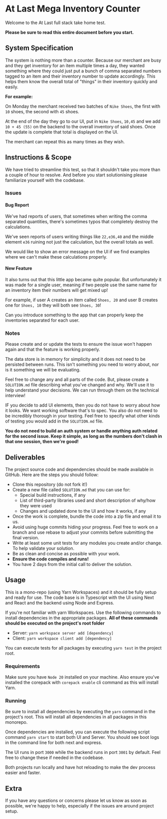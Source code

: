 # At Last Mega Inventory Counter

Welcome to the At Last full stack take home test.

**Please be sure to read this entire document before you start.**

## System Specification

The system is nothing more than a counter. Because our merchant are busy and they get inventory for an item multiple times a day, they wanted something where they could just put a bunch of comma separated numbers tagged to an item and their inventory number to update accordingly. This helps them know the overall total of "things" in their inventory quickly and easily.

**For example:**

On Monday the merchant received two batches of `Nike Shoes`, the first with `10` shoes, the second with `45` shoes.

At the end of the day they go to our UI, put in `Nike Shoes`, `10,45` and we add `10 + 45 (55)` on the backend to the overall inventory of said shoes. Once the update is complete that total is displayed on the UI.

The merchant can repeat this as many times as they wish.

## Instructions & Scope

We have tried to streamline this test, so that it shouldn't take you more than a couple of hour to resolve. And before you start solutionising please familiarize yourself with the codebase.

### Issues

#### Bug Report

We've had reports of users, that sometimes when writing the comma separated quantities, there's sometimes typos that completely destroy the calculations.

We've seen reports of users writing things like `22,e36,40` and the middle element `e36` ruining not just the calculation, but the overall totals as well.

We would like to show an error message on the UI if we find examples where we can't make these calculations properly.

#### New Feature

It also turns out that this little app became quite popular. But unfortunately it was made for a single user, meaning if two people use the same name for an inventory item their numbers will get mixed up!

For example, if user A creates an item called `Shoes, 20` and user B creates one for `Shoes, 10` they will both see `Shoes, 30`!

Can you introduce something to the app that can properly keep the inventories separated for each user.
  
### Notes

Please create and or update the tests to ensure the issue won't happen again and that the feature is working properly.

The data store is in memory for simplicity and it does not need to be persisted between runs. This isn't something you need to worry about, nor is it something we will be evaluating.

Feel free to change any and all parts of the code. But, please create a `SOLUTION.md` file describing what you've changed and why. We'll use it to help understand your decisions. We can run through them on the technical interview!

IF you decide to add UI elements, then you do not have to worry about how it looks. We want working software that's to spec. You also do not need to be incredibly thorough in your testing. Feel free to specify what other kinds of testing you would add in the `SOLUTION.md` file.

**You do not need to build an auth system or handle anything auth related for the second issue. Keep it simple, as long as the numbers don't clash in that one session, then we're good!**

## Deliverables

The project source code and dependencies should be made available in GitHub. Here are the steps you should follow:

- Clone this repository (do not fork it!)
- Create a new file called `SOLUTION.md` that you can use for:
  - Special build instructions, if any
  - List of third-party libraries used and short description of why/how they were used
  - Changes and updated done to the UI and how it works, if any
- Once the work is complete, bundle the code into a zip file and email it to us.
- Avoid using huge commits hiding your progress. Feel free to work on a branch and use rebase to adjust your commits before submitting the final version.
- Write at least some unit tests for any modules you create and/or change. To help validate your solution.
- Be as clean and concise as possible with your work.
- **Ensure the code compiles and runs!**
- You have 2 days from the initial call to deliver the solution.

## Usage

This is a mono-repo (using Yarn Workspaces) and it should be fully setup and ready for use. The code base is in Typescript with the UI using Next and React and the backend using Node and Express.

If you're not familiar with yarn Workspaces. Use the following commands to install dependencies in the appropriate packages. **All of these commands should be executed on the project's root folder**

- Server: `yarn workspace server add [dependency]`
- Client: `yarn workspace client add [dependency]`

You can execute tests for all packages by executing `yarn test` in the project root.

### Requirements

Make sure you have `Node 20` installed on your machine. Also ensure you've installed the corepack with `corepack enable` cli command as this will install Yarn.

### Running

Be sure to install all dependencies by executing the `yarn` command in the project's root. This will install all dependencies in all packages in this monorepo.

Once dependencies are installed, you can execute the following script command `yarn start` to start both UI and Server. You should see boot logs in the command line for both next and express.

The UI runs in port `3000` while the backend runs in port `3001` by default. Feel free to change these if needed in the codebase.

Both projects run locally and have hot reloading to make the dev process easier and faster.

## Extra

If you have any questions or concerns please let us know as soon as possible, we're happy to help, especially if the issues are around project setup.
